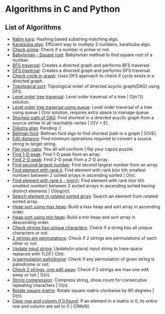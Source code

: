 # Algorithms in C and Python

## List of Algorithms
- [Rabin karp](rabin_karp.c): Hashing based substring matching algo.
- [Karatsuba algo](karatsuba.py): Efficient way to multiply 2 numbers, karatsuba algo.
- [Check prime](is_prime.go): Check if a number is prime or not.
- [Babylonian - Square root](babylonian_square_root.go): Babylonian method to find square root of a number.
- [BFS traversal](bfs.py): Creates a directed graph and performs BFS traversal.
- [DFS traversal](dfs.py): Creates a directed graph and performs DFS traversal.
- [Check cycle in graph](cycle_in_graph.py): Uses DFS approach to check if cycle exists in a directed graph.
- [Topological sort](topological_sort.py): Topological order of directed acyclic graph(DAG) using DFS.
- [Level order tree traversal](level_order_tree_traversal.c): Level order traversal of a tree | O(n^2) solution.
- [Level order tree traversal using queue](level_order_tree_traversal_using_queue.c): Level order traversal of a tree using queue | O(n) solution, requires extra space to manage queue.
- [Shortest path of DAG](shortest_path_for_DAG.py): Find shortest in a directed acyclic graph from a source vertex to all reachable vertex | O(V + E).
- [Dijkstra algo](dijkstra.py): Pending :(
- [Bellman ford](bellman_ford.py): Bellman ford algo to find shortest path in a graph | O(VE).
- [Edit distance](edit_distance.c): Find minimum operations required to convert a source string to target string.
- [Flip your caps](flip_your_cap.c): You all will conform | flip your cap(s) puzzle.
- [Find 1-D peak](find_peak_element.c): Find 1-D peak from an array.
- [Find 2-D peak](find_2d_peak.c): Find 2-D peak from a 2-D array.
- [Find second largest number](second_largest_in_array.c): Find second largest number from an array.
- [Find element with rank k](rank_k_element_in_2_sorted_array_O_k.c): Find element with rank k(or kth smallest number) between 2 sorted arrays in ascending sorted | O(n).
- [Find element with rank k - log(n)](rank_k_element_in_2_sorted_array_log_k.c): Find element with rank k(or kth smallest number) between 2 sorted arrays in ascending sorted having distinct elements | O(log(n)).
- [Search element in rotated sorted array](search_in_rotated_sorted_array.c): Search an element from rotated sorted array.
- [Heap sort using max heap](heap_sort_using_max_heap.c): Build a max heap and sort array in ascending order.
- [Heap sort using min heap](heap_sort_using_min_heap.c): Build a min heap and sort array in descending order.
- [Check strings has unique characters](unique_characters_check_in_string.c): Check if a string has all unique characters or not.
- [2 strings are permutations](strings_permutation_check.c): Check if 2 strings are permutations of each other or not.
- [Update input string](url_formatter.c): Update(in-place) input string to have space replaced with %20 | O(n).
- [Is permutation palindrome](is_any_permutation_palindrome.c): Check if any permutation of given string is palindrome or not.
- [Check 2 strings, one edit away](are_two_strings_one_edit_away.c): Check if 2 strings are max one edit away or not | O(n).
- [String compression](string_compression.c): Compress string, show count for consecutive repeating characters | O(n).
- [Rotate square matrix](rotate_matrix.c): Rotate square matrix clockwise by 90 degrees | O(n).
- [Clear row and column if 0 found](clear_matrix_rows_and_coulmns.c): If an element in a matrix is 0, its entire row and column are set to 0 | O(MxN).
